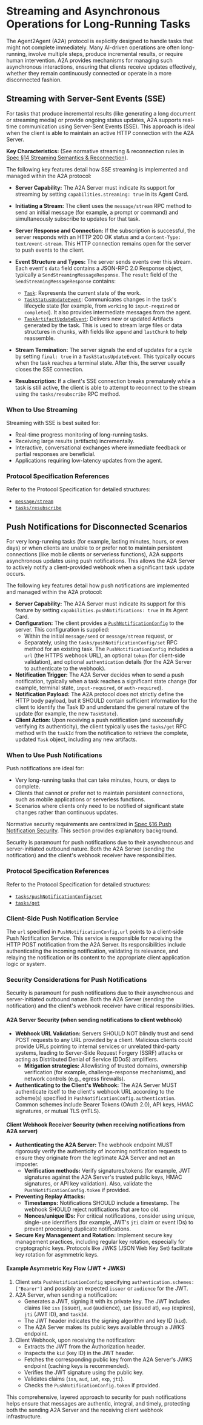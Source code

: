 # Streaming and Asynchronous Operations for Long-Running Tasks

The Agent2Agent (A2A) protocol is explicitly designed to handle tasks that might not complete immediately. Many AI-driven operations are often long-running, involve multiple steps, produce incremental results, or require human intervention. A2A provides mechanisms for managing such asynchronous interactions, ensuring that clients receive updates effectively, whether they remain continuously connected or operate in a more disconnected fashion.

## Streaming with Server-Sent Events (SSE)

For tasks that produce incremental results (like generating a long document or streaming media) or provide ongoing status updates, A2A supports real-time communication using Server-Sent Events (SSE). This approach is ideal when the client is able to maintain an active HTTP connection with the A2A Server.

**Key Characteristics:** (See normative streaming & reconnection rules in [Spec §14 Streaming Semantics & Reconnection](/specification/#14-streaming-semantics--reconnection)).

The following key features detail how SSE streaming is implemented and managed within the A2A protocol:

- **Server Capability:** The A2A Server must indicate its support for streaming by setting `capabilities.streaming: true` in its Agent Card.

- **Initiating a Stream:** The client uses the `message/stream` RPC method to send an initial message (for example, a prompt or command) and simultaneously subscribe to updates for that task.

- **Server Response and Connection:** If the subscription is successful, the server responds with an HTTP 200 OK status and a `Content-Type: text/event-stream`. This HTTP connection remains open for the server to push events to the client.

- **Event Structure and Types:** The server sends events over this stream. Each event's `data` field contains a JSON-RPC 2.0 Response object, typically a `SendStreamingMessageResponse`. The `result` field of the `SendStreamingMessageResponse` contains:

    - [`Task`](../specification.md#61-task-object): Represents the current state of the work.
    - [`TaskStatusUpdateEvent`](../specification.md#722-taskstatusupdateevent-object): Communicates changes in the task's lifecycle state (for example, from `working` to `input-required` or `completed`). It also provides intermediate messages from the agent.
    - [`TaskArtifactUpdateEvent`](../specification.md#723-taskartifactupdateevent-object): Delivers new or updated Artifacts generated by the task. This is used to stream large files or data structures in chunks, with fields like `append` and `lastChunk` to help reassemble.

- **Stream Termination:** The server signals the end of updates for a cycle by setting `final: true` in a `TaskStatusUpdateEvent`. This typically occurs when the task reaches a terminal state. After this, the server usually closes the SSE connection.

- **Resubscription:** If a client's SSE connection breaks prematurely while a task is still active, the client is able to attempt to reconnect to the stream using the `tasks/resubscribe` RPC method.

### When to Use Streaming

Streaming with SSE is best suited for:

- Real-time progress monitoring of long-running tasks.
- Receiving large results (artifacts) incrementally.
- Interactive, conversational exchanges where immediate feedback or partial responses are beneficial.
- Applications requiring low-latency updates from the agent.

### Protocol Specification References

Refer to the Protocol Specification for detailed structures:

- [`message/stream`](../specification.md#72-messagestream)
- [`tasks/resubscribe`](../specification.md#79-tasksresubscribe)

## Push Notifications for Disconnected Scenarios

For very long-running tasks (for example, lasting minutes, hours, or even days) or when clients are unable to or prefer not to maintain persistent connections (like mobile clients or serverless functions), A2A supports asynchronous updates using push notifications. This allows the A2A Server to actively notify a client-provided webhook when a significant task update occurs.

The following key features detail how push notifications are implemented and managed within the A2A protocol:

- **Server Capability:** The A2A Server must indicate its support for this feature by setting `capabilities.pushNotifications: true` in its Agent Card.
- **Configuration:** The client provides a [`PushNotificationConfig`](../specification.md#68-pushnotificationconfig-object) to the server. This configuration is supplied:
    - Within the initial `message/send` or `message/stream` request, or
    - Separately, using the `tasks/pushNotificationConfig/set` RPC method for an existing task.
    The `PushNotificationConfig` includes a `url` (the HTTPS webhook URL), an optional `token` (for client-side validation), and optional `authentication` details (for the A2A Server to authenticate to the webhook).
- **Notification Trigger:** The A2A Server decides when to send a push notification, typically when a task reaches a significant state change (for example, terminal state, `input-required`, or `auth-required`).
- **Notification Payload:** The A2A protocol does not strictly define the HTTP body payload, but it SHOULD contain sufficient information for the client to identify the Task ID and understand the general nature of the update (for example, the new `TaskState`).
- **Client Action:** Upon receiving a push notification (and successfully verifying its authenticity), the client typically uses the `tasks/get` RPC method with the `taskId` from the notification to retrieve the complete, updated `Task` object, including any new artifacts.

### When to Use Push Notifications

Push notifications are ideal for:

- Very long-running tasks that can take minutes, hours, or days to complete.
- Clients that cannot or prefer not to maintain persistent connections, such as mobile applications or serverless functions.
- Scenarios where clients only need to be notified of significant state changes rather than continuous updates.

Normative security requirements are centralized in [Spec §16 Push Notification Security](/specification/#16-push-notification-security-expanded). This section provides explanatory background.

Security is paramount for push notifications due to their asynchronous and server-initiated outbound nature. Both the A2A Server (sending the notification) and the client's webhook receiver have responsibilities.

### Protocol Specification References

Refer to the Protocol Specification for detailed structures:

- [`tasks/pushNotificationConfig/set`](../specification.md#75-taskspushnotificationconfigset)
- [`tasks/get`](../specification.md#76-taskspushnotificationconfigget)

### Client-Side Push Notification Service

The `url` specified in `PushNotificationConfig.url` points to a client-side Push Notification Service. This service is responsible for receiving the HTTP POST notification from the A2A Server. Its responsibilities include authenticating the incoming notification, validating its relevance, and relaying the notification or its content to the appropriate client application logic or system.

### Security Considerations for Push Notifications

Security is paramount for push notifications due to their asynchronous and server-initiated outbound nature. Both the A2A Server (sending the notification) and the client's webhook receiver have critical responsibilities.

#### A2A Server Security (when sending notifications to client webhook)

- **Webhook URL Validation:** Servers SHOULD NOT blindly trust and send POST requests to any URL provided by a client. Malicious clients could provide URLs pointing to internal services or unrelated third-party systems, leading to Server-Side Request Forgery (SSRF) attacks or acting as Distributed Denial of Service (DDoS) amplifiers.
    - **Mitigation strategies:** Allowlisting of trusted domains, ownership verification (for example, challenge-response mechanisms), and network controls (e.g., egress firewalls).
- **Authenticating to the Client's Webhook:** The A2A Server MUST authenticate itself to the client's webhook URL according to the scheme(s) specified in `PushNotificationConfig.authentication`. Common schemes include Bearer Tokens (OAuth 2.0), API keys, HMAC signatures, or mutual TLS (mTLS).

#### Client Webhook Receiver Security (when receiving notifications from A2A server)

- **Authenticating the A2A Server:** The webhook endpoint MUST rigorously verify the authenticity of incoming notification requests to ensure they originate from the legitimate A2A Server and not an imposter.
    - **Verification methods:** Verify signatures/tokens (for example, JWT signatures against the A2A Server's trusted public keys, HMAC signatures, or API key validation). Also, validate the `PushNotificationConfig.token` if provided.
- **Preventing Replay Attacks:**
    - **Timestamps:** Notifications SHOULD include a timestamp. The webhook SHOULD reject notifications that are too old.
    - **Nonces/unique IDs:** For critical notifications, consider using unique, single-use identifiers (for example, JWT's `jti` claim or event IDs) to prevent processing duplicate notifications.
- **Secure Key Management and Rotation:** Implement secure key management practices, including regular key rotation, especially for cryptographic keys. Protocols like JWKS (JSON Web Key Set) facilitate key rotation for asymmetric keys.

#### Example Asymmetric Key Flow (JWT + JWKS)

1. Client sets `PushNotificationConfig` specifying `authentication.schemes: ["Bearer"]` and possibly an expected `issuer` or `audience` for the JWT.
2. A2A Server, when sending a notification:
    - Generates a JWT, signing it with its private key. The JWT includes claims like `iss` (issuer), `aud` (audience), `iat` (issued at), `exp` (expires), `jti` (JWT ID), and `taskId`.
    - The JWT header indicates the signing algorithm and key ID (`kid`).
    - The A2A Server makes its public keys available through a JWKS endpoint.
3. Client Webhook, upon receiving the notification:
    - Extracts the JWT from the Authorization header.
    - Inspects the `kid` (key ID) in the JWT header.
    - Fetches the corresponding public key from the A2A Server's JWKS endpoint (caching keys is recommended).
    - Verifies the JWT signature using the public key.
    - Validates claims (`iss`, `aud`, `iat`, `exp`, `jti`).
    - Checks the `PushNotificationConfig.token` if provided.

This comprehensive, layered approach to security for push notifications helps ensure that messages are authentic, integral, and timely, protecting both the sending A2A Server and the receiving client webhook infrastructure.
